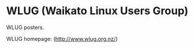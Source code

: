 WLUG (Waikato Linux Users Group)
================================

WLUG posters.

WLUG homepage: (http://www.wlug.org.nz/)

